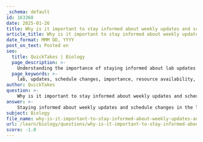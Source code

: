 ```yaml
---
_schema: default
id: 163368
date: 2025-01-26
title: Why is it important to stay informed about weekly updates and schedule changes in the lab?
article_title: Why is it important to stay informed about weekly updates and schedule changes in the lab?
date_format: MMM DD, YYYY
post_on_text: Posted on
seo:
  title: QuickTakes | Biology
  page_description: >-
    Understanding the importance of staying informed about lab updates and schedule changes to enhance learning, manage time effectively, and ensure safety and preparedness.
  page_keywords: >-
    lab, updates, schedule changes, importance, resource availability, deadlines, reminders, preparation, communication, feedback
author: QuickTakes
question: >-
    Why is it important to stay informed about weekly updates and schedule changes in the lab?
answer: >-
    Staying informed about weekly updates and schedule changes in the lab is crucial for several reasons:\n\n1. **Schedule Changes**: Lab times or dates may change, and being aware of these updates ensures that students do not miss important sessions. This is particularly important for labs that may have limited availability or specific requirements for attendance.\n\n2. **Resource Availability**: Announcements may include information about additional resources, such as supplementary materials or study aids that can enhance understanding and performance in the lab. Accessing these resources can be vital for successful completion of assignments and practicals.\n\n3. **Deadlines and Reminders**: Important deadlines for assignments, quizzes, and practicals are often communicated through announcements. Staying updated helps students manage their time effectively and avoid last-minute rushes or missed deadlines.\n\n4. **Preparation for Labs**: Regular updates may include reminders about what students need to prepare for upcoming labs, such as specific materials or personal protective equipment (PPE) requirements. This ensures that students are adequately prepared and can participate safely and effectively.\n\n5. **Communication of Expectations**: Instructors may use announcements to clarify expectations regarding participation, grading, and conduct in the lab. Understanding these expectations can help students align their efforts with course requirements.\n\n6. **Feedback and Adjustments**: Regular updates can also provide feedback mechanisms, allowing students to understand how they are performing and what areas may need improvement. This can guide their study and preparation strategies.\n\nIn summary, staying informed through announcements and updates is essential for effective course management, ensuring safety, and maximizing learning opportunities in the lab environment.
subject: Biology
file_name: why-is-it-important-to-stay-informed-about-weekly-updates-and-schedule-changes-in-the-lab.md
url: /learn/biology/questions/why-is-it-important-to-stay-informed-about-weekly-updates-and-schedule-changes-in-the-lab
score: -1.0
---
```


&nbsp;